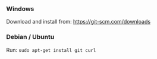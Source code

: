 ### Windows
Download and install from: https://git-scm.com/downloads

### Debian / Ubuntu 
Run: `sudo apt-get install git curl`  

